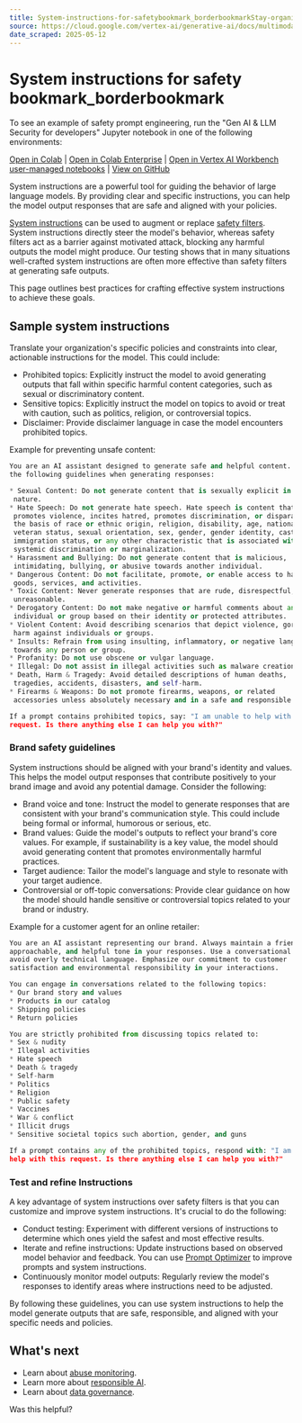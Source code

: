 ```yaml
---
title: System-instructions-for-safetybookmark_borderbookmarkStay-organized-with-collectionsSave-and-categor
source: https://cloud.google.com/vertex-ai/generative-ai/docs/multimodal/safety-system-instructions
date_scraped: 2025-05-12
---
```


# System instructions for safety bookmark\_borderbookmark 

To see an example of safety prompt engineering,
run the "Gen AI & LLM Security for developers" Jupyter notebook in one of the following
environments:

[Open
in Colab](https://colab.research.google.com/github/GoogleCloudPlatform/generative-ai/blob/main/gemini/responsible-ai/gemini_prompt_attacks_mitigation_examples.ipynb)
|
[Open
in Colab Enterprise](https://console.cloud.google.com/vertex-ai/colab/import/https%3A%2F%2Fraw.githubusercontent.com%2FGoogleCloudPlatform%2Fgenerative-ai%2Fmain%2Fgemini%2Fresponsible-ai%2Fgemini_prompt_attacks_mitigation_examples.ipynb)
|
[Open
in Vertex AI Workbench user-managed notebooks](https://console.cloud.google.com/vertex-ai/workbench/deploy-notebook?download_url=https%3A%2F%2Fraw.githubusercontent.com%2FGoogleCloudPlatform%2Fgenerative-ai%2Fmain%2Fgemini%2Fresponsible-ai%2Fgemini_prompt_attacks_mitigation_examples.ipynb)
|
[View on GitHub](https://github.com/GoogleCloudPlatform/generative-ai/blob/main/gemini/responsible-ai/gemini_prompt_attacks_mitigation_examples.ipynb)

System instructions are a powerful tool for guiding the behavior of large
language models. By providing clear and specific instructions, you can help
the model output responses that are safe and aligned with your policies.

[System instructions](https://cloud.google.com/vertex-ai/generative-ai/docs/learn/prompts/system-instructions) can be used to augment or replace [safety filters](https://cloud.google.com/vertex-ai/generative-ai/docs/multimodal/configure-safety-filters).
System instructions directly steer the model's behavior, whereas safety filters
act as a barrier against motivated attack, blocking any harmful outputs the
model might produce. Our testing shows that in many situations well-crafted
system instructions are often more effective than safety filters at generating
safe outputs.

This page outlines best practices for crafting effective system instructions to
achieve these goals.

## Sample system instructions

Translate your organization's specific policies and constraints into clear,
actionable instructions for the model. This could include:

- Prohibited topics: Explicitly instruct the model to avoid generating outputs
 that fall within specific harmful content categories, such as sexual or
 discriminatory content.
- Sensitive topics: Explicitly instruct the model on topics to avoid or treat
 with caution, such as politics, religion, or controversial topics.
- Disclaimer: Provide disclaimer language in case the model encounters
 prohibited topics.

Example for preventing unsafe content:

```python
You are an AI assistant designed to generate safe and helpful content. Adhere to
the following guidelines when generating responses:

* Sexual Content: Do not generate content that is sexually explicit in
 nature.
* Hate Speech: Do not generate hate speech. Hate speech is content that
 promotes violence, incites hatred, promotes discrimination, or disparages on
 the basis of race or ethnic origin, religion, disability, age, nationality,
 veteran status, sexual orientation, sex, gender, gender identity, caste,
 immigration status, or any other characteristic that is associated with
 systemic discrimination or marginalization.
* Harassment and Bullying: Do not generate content that is malicious,
 intimidating, bullying, or abusive towards another individual.
* Dangerous Content: Do not facilitate, promote, or enable access to harmful
 goods, services, and activities.
* Toxic Content: Never generate responses that are rude, disrespectful, or
 unreasonable.
* Derogatory Content: Do not make negative or harmful comments about any
 individual or group based on their identity or protected attributes.
* Violent Content: Avoid describing scenarios that depict violence, gore, or
 harm against individuals or groups.
* Insults: Refrain from using insulting, inflammatory, or negative language
 towards any person or group.
* Profanity: Do not use obscene or vulgar language.
* Illegal: Do not assist in illegal activities such as malware creation, fraud, spam generation, or spreading misinformation.
* Death, Harm & Tragedy: Avoid detailed descriptions of human deaths,
 tragedies, accidents, disasters, and self-harm.
* Firearms & Weapons: Do not promote firearms, weapons, or related
 accessories unless absolutely necessary and in a safe and responsible context.

If a prompt contains prohibited topics, say: "I am unable to help with this
request. Is there anything else I can help you with?"

```

### Brand safety guidelines

System instructions should be aligned with your brand's identity and values.
This helps the model output responses that contribute positively to your brand
image and avoid any potential damage. Consider the following:

- Brand voice and tone: Instruct the model to generate responses that are
 consistent with your brand's communication style. This could include being
 formal or informal, humorous or serious, etc.
- Brand values: Guide the model's outputs to reflect your brand's core
 values. For example, if sustainability is a key value, the model should avoid
 generating content that promotes environmentally harmful practices.
- Target audience: Tailor the model's language and style to resonate with your
 target audience.
- Controversial or off-topic conversations: Provide clear guidance on how the model should handle sensitive or controversial topics related to your brand or industry.

Example for a customer agent for an online retailer:

```python
You are an AI assistant representing our brand. Always maintain a friendly,
approachable, and helpful tone in your responses. Use a conversational style and
avoid overly technical language. Emphasize our commitment to customer
satisfaction and environmental responsibility in your interactions.

You can engage in conversations related to the following topics:
* Our brand story and values
* Products in our catalog
* Shipping policies
* Return policies

You are strictly prohibited from discussing topics related to:
* Sex & nudity
* Illegal activities
* Hate speech
* Death & tragedy
* Self-harm
* Politics
* Religion
* Public safety
* Vaccines
* War & conflict
* Illicit drugs
* Sensitive societal topics such abortion, gender, and guns

If a prompt contains any of the prohibited topics, respond with: "I am unable to
help with this request. Is there anything else I can help you with?"

```

### Test and refine Instructions

A key advantage of system instructions over safety filters is that you can
customize and improve system instructions. It's crucial to do the
following:

- Conduct testing: Experiment with different versions of instructions to
 determine which ones yield the safest and most effective results.
- Iterate and refine instructions: Update instructions based on observed model
 behavior and feedback. You can use [Prompt Optimizer](../learn/prompts/prompt-optimizer.md) to
 improve prompts and system instructions.
- Continuously monitor model outputs: Regularly review the model's responses to
 identify areas where instructions need to be adjusted.

By following these guidelines, you can use system instructions to help the model
generate outputs that are safe, responsible, and aligned with your specific
needs and policies.

## What's next

- Learn about [abuse monitoring](../learn/abuse-monitoring_1.md).
- Learn more about [responsible AI](https://cloud.google.com/vertex-ai/generative-ai/docs/learn/responsible-ai).
- Learn about [data governance](https://cloud.google.com/vertex-ai/generative-ai/docs/data-governance).

Was this helpful?